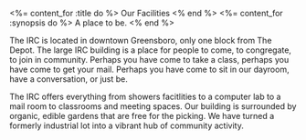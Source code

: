 <%= content_for :title do %>
  Our Facilities
<% end %>
<%= content_for :synopsis do %>
  A place to be.
<% end %>


The IRC is located in downtown Greensboro, only one block from The Depot.
The large IRC building is a place for people to come, to congregate, to join in community. Perhaps you have come to take a class, perhaps you have come to get your mail. Perhaps you have come to sit in our dayroom, have a conversation, or just be.

The IRC offers everything from showers facitlities to a computer lab to a mail room to classrooms and meeting spaces. Our building is surrounded by organic, edible gardens that are free for the picking.
We have turned a formerly industrial lot into a vibrant hub of community activity.
